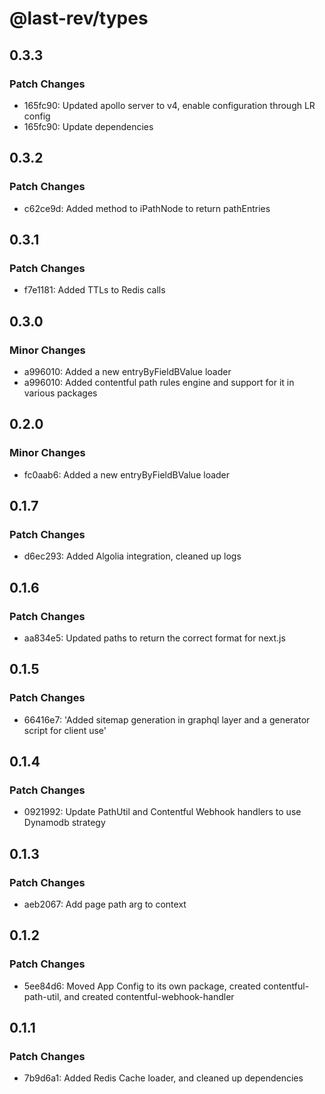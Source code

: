 # @last-rev/types

## 0.3.3

### Patch Changes

- 165fc90: Updated apollo server to v4, enable configuration through LR config
- 165fc90: Update dependencies

## 0.3.2

### Patch Changes

- c62ce9d: Added method to iPathNode to return pathEntries

## 0.3.1

### Patch Changes

- f7e1181: Added TTLs to Redis calls

## 0.3.0

### Minor Changes

- a996010: Added a new entryByFieldBValue loader
- a996010: Added contentful path rules engine and support for it in various packages

## 0.2.0

### Minor Changes

- fc0aab6: Added a new entryByFieldBValue loader

## 0.1.7

### Patch Changes

- d6ec293: Added Algolia integration, cleaned up logs

## 0.1.6

### Patch Changes

- aa834e5: Updated paths to return the correct format for next.js

## 0.1.5

### Patch Changes

- 66416e7: 'Added sitemap generation in graphql layer and a generator script for client use'

## 0.1.4

### Patch Changes

- 0921992: Update PathUtil and Contentful Webhook handlers to use Dynamodb strategy

## 0.1.3

### Patch Changes

- aeb2067: Add page path arg to context

## 0.1.2

### Patch Changes

- 5ee84d6: Moved App Config to its own package, created contentful-path-util, and created contentful-webhook-handler

## 0.1.1

### Patch Changes

- 7b9d6a1: Added Redis Cache loader, and cleaned up dependencies
